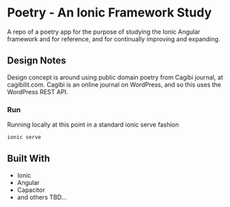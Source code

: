 # Poetry - An Ionic Framework Study

A repo of a poetry app for the purpose of studying the Ionic Angular framework and for reference, and for continually improving and expanding.

## Design Notes

Design concept is around using public domain poetry from Cagibi journal, at cagibilit.com. Cagibi is an online journal on WordPress, and so this uses the WordPress REST API.

### Run

Running locally at this point in a standard ionic serve fashion
```bash
ionic serve
```

## Built With

- Ionic
- Angular
- Capacitor
- and others TBD...